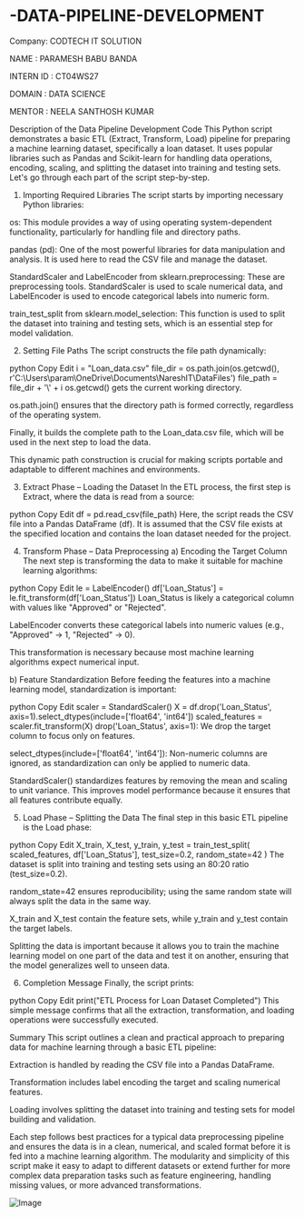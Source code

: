 # -DATA-PIPELINE-DEVELOPMENT

Company: CODTECH IT SOLUTION

NAME : PARAMESH BABU BANDA

INTERN ID : CT04WS27

DOMAIN : DATA SCIENCE

MENTOR : NEELA SANTHOSH KUMAR

Description of the Data Pipeline Development Code
This Python script demonstrates a basic ETL (Extract, Transform, Load) pipeline for preparing a machine learning dataset, specifically a loan dataset. It uses popular libraries such as Pandas and Scikit-learn for handling data operations, encoding, scaling, and splitting the dataset into training and testing sets. Let's go through each part of the script step-by-step.

1. Importing Required Libraries
The script starts by importing necessary Python libraries:

os: This module provides a way of using operating system-dependent functionality, particularly for handling file and directory paths.

pandas (pd): One of the most powerful libraries for data manipulation and analysis. It is used here to read the CSV file and manage the dataset.

StandardScaler and LabelEncoder from sklearn.preprocessing: These are preprocessing tools. StandardScaler is used to scale numerical data, and LabelEncoder is used to encode categorical labels into numeric form.

train_test_split from sklearn.model_selection: This function is used to split the dataset into training and testing sets, which is an essential step for model validation.

2. Setting File Paths
The script constructs the file path dynamically:

python
Copy
Edit
i = "Loan_data.csv"
file_dir = os.path.join(os.getcwd(), r'C:\Users\param\OneDrive\Documents\NareshIT\DataFiles')
file_path = file_dir + '\\' + i
os.getcwd() gets the current working directory.

os.path.join() ensures that the directory path is formed correctly, regardless of the operating system.

Finally, it builds the complete path to the Loan_data.csv file, which will be used in the next step to load the data.

This dynamic path construction is crucial for making scripts portable and adaptable to different machines and environments.

3. Extract Phase – Loading the Dataset
In the ETL process, the first step is Extract, where the data is read from a source:

python
Copy
Edit
df = pd.read_csv(file_path)
Here, the script reads the CSV file into a Pandas DataFrame (df). It is assumed that the CSV file exists at the specified location and contains the loan dataset needed for the project.

4. Transform Phase – Data Preprocessing
a) Encoding the Target Column
The next step is transforming the data to make it suitable for machine learning algorithms:

python
Copy
Edit
le = LabelEncoder()
df['Loan_Status'] = le.fit_transform(df['Loan_Status'])
Loan_Status is likely a categorical column with values like "Approved" or "Rejected".

LabelEncoder converts these categorical labels into numeric values (e.g., "Approved" → 1, "Rejected" → 0).

This transformation is necessary because most machine learning algorithms expect numerical input.

b) Feature Standardization
Before feeding the features into a machine learning model, standardization is important:

python
Copy
Edit
scaler = StandardScaler()
X = df.drop('Loan_Status', axis=1).select_dtypes(include=['float64', 'int64'])
scaled_features = scaler.fit_transform(X)
drop('Loan_Status', axis=1): We drop the target column to focus only on features.

select_dtypes(include=['float64', 'int64']): Non-numeric columns are ignored, as standardization can only be applied to numeric data.

StandardScaler() standardizes features by removing the mean and scaling to unit variance. This improves model performance because it ensures that all features contribute equally.

5. Load Phase – Splitting the Data
The final step in this basic ETL pipeline is the Load phase:

python
Copy
Edit
X_train, X_test, y_train, y_test = train_test_split(
    scaled_features, df['Loan_Status'], test_size=0.2, random_state=42
)
The dataset is split into training and testing sets using an 80:20 ratio (test_size=0.2).

random_state=42 ensures reproducibility; using the same random state will always split the data in the same way.

X_train and X_test contain the feature sets, while y_train and y_test contain the target labels.

Splitting the data is important because it allows you to train the machine learning model on one part of the data and test it on another, ensuring that the model generalizes well to unseen data.

6. Completion Message
Finally, the script prints:

python
Copy
Edit
print("ETL Process for Loan Dataset Completed")
This simple message confirms that all the extraction, transformation, and loading operations were successfully executed.

Summary
This script outlines a clean and practical approach to preparing data for machine learning through a basic ETL pipeline:

Extraction is handled by reading the CSV file into a Pandas DataFrame.

Transformation includes label encoding the target and scaling numerical features.

Loading involves splitting the dataset into training and testing sets for model building and validation.

Each step follows best practices for a typical data preprocessing pipeline and ensures the data is in a clean, numerical, and scaled format before it is fed into a machine learning algorithm. The modularity and simplicity of this script make it easy to adapt to different datasets or extend further for more complex data preparation tasks such as feature engineering, handling missing values, or more advanced transformations.

![Image](https://github.com/user-attachments/assets/43040605-e356-4853-9689-f3a572af9892)


